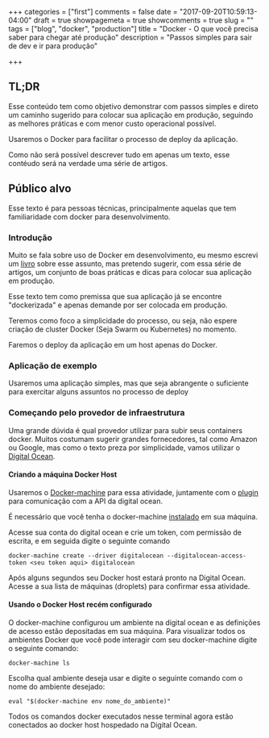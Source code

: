 +++
categories = ["first"]
comments = false
date = "2017-09-20T10:59:13-04:00"
draft = true
showpagemeta = true
showcomments = true
slug = ""
tags = ["blog", "docker", "production"]
title = "Docker - O que você precisa saber para chegar até produção"
description = "Passos simples para sair de dev e ir para produção"

+++

## TL;DR

Esse conteúdo tem como objetivo demonstrar com passos simples e direto um caminho
sugerido para colocar sua aplicação em produção, seguindo as melhores
práticas e com menor custo operacional possível.

Usaremos o Docker para facilitar o processo de deploy da aplicação.

Como não será possível descrever tudo em apenas um texto, esse contéudo será na
verdade uma série de artigos.

## Público alvo

Esse texto é para pessoas técnicas, principalmente aquelas que tem familiaridade
com docker para desenvolvimento.

### Introdução

Muito se fala sobre uso de Docker em desenvolvimento, eu mesmo escrevi
um [livro](https://leanpub.com/dockerparadesenvolvedores) sobre esse assunto, mas
pretendo sugerir, com essa série de artigos, um conjunto de boas práticas e dicas para
colocar sua aplicação em produção.

Esse texto tem como premissa que sua aplicação já se encontre "dockerizada" e
apenas demande por ser colocada em produção.

Teremos como foco a simplicidade do processo, ou seja, não espere criação de
cluster Docker (Seja Swarm ou Kubernetes) no momento.

Faremos o deploy da aplicação em um host apenas do Docker.

### Aplicação de exemplo

Usaremos uma aplicação simples, mas que seja abrangente o suficiente para exercitar
alguns assuntos no processo de deploy

### Começando pelo provedor de infraestrutura

Uma grande dúvida é qual provedor utilizar para subir seus containers docker.
Muitos costumam sugerir grandes fornecedores, tal como Amazon ou Google, mas
como o texto preza por simplicidade, vamos utilizar o [Digital Ocean](https://www.digitalocean.com/).

#### Criando a máquina Docker Host

Usaremos o [Docker-machine](https://docs.docker.com/machine/overview/) para essa
atividade, juntamente com o [plugin](https://docs.docker.com/machine/drivers/digital-ocean/)
para comunicação com a API da digital ocean.

É necessário que você tenha o docker-machine [instalado](https://docs.docker.com/machine/install-machine/)
em sua máquina.

Acesse sua conta do digital ocean e crie um token, com permissão de escrita, e
em seguida digite o seguinte comando

```
docker-machine create --driver digitalocean --digitalocean-access-token <seu token aqui> digitalocean
```
Após alguns segundos seu Docker host estará pronto na Digital Ocean. Acesse a sua
lista de máquinas (droplets) para confirmar essa atividade.

#### Usando o Docker Host recém configurado

O docker-machine configurou um ambiente na digital ocean e as definições de acesso
estão depositadas em sua máquina. Para visualizar todos os ambientes Docker que você
pode interagir com seu docker-machine digite o seguinte comando:

```
docker-machine ls
```

Escolha qual ambiente deseja usar e digite o seguinte comando com o nome do ambiente
desejado:

```
eval "$(docker-machine env nome_do_ambiente)"
```

Todos os comandos docker executados nesse terminal agora estão conectados ao
docker host hospedado na Digital Ocean.
